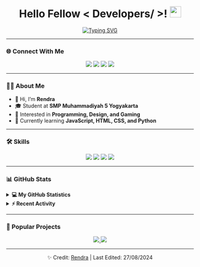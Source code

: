 <h1 align="center">Hello Fellow < Developers/ >! <img src="https://raw.githubusercontent.com/MartinHeinz/MartinHeinz/master/wave.gif" width="30px"></h1>

<p align="center">
  <a href="https://git.io/typing-svg">
    <img src="https://readme-typing-svg.herokuapp.com?font=IBM+Plex+Sans&pause=1000&color=3DDC84&width=500&lines=Welcome+to+my+GitHub+Profile;Student+at+SMP+Muhammadiyah+5+Yogyakarta;Beginner+Programmer+%F0%9F%92%BB" alt="Typing SVG" />
  </a>
</p>

---

### 🌐 Connect With Me
<p align="center">
  <a href="https://discord.com/users/941844949824069692"><img src="https://img.shields.io/badge/Discord-5165f6?style=for-the-badge&logo=discord&logoColor=white"></a>
  <a href="https://www.tiktok.com/@renx.freya?_t=8jPWtEIHiJW&_r=1"><img src="https://img.shields.io/badge/TikTok-010101?style=for-the-badge&logo=tiktok&logoColor=white"></a>
  <a href="https://instagram.com/pandhu.rendra"><img src="https://img.shields.io/badge/Instagram-a436b3?style=for-the-badge&logo=instagram&logoColor=white"></a>
  <a href="https://github.com/pandhu-rendra"><img src="https://img.shields.io/badge/GitHub-333333?style=for-the-badge&logo=github&logoColor=white"></a>
</p>

---

### 👨‍💻 About Me
- 👋 Hi, I’m **Rendra**
- 🎓 Student at **SMP Muhammadiyah 5 Yogyakarta**
- 💬 Interested in **Programming, Design, and Gaming**
- 🌱 Currently learning **JavaScript, HTML, CSS, and Python**

---

### 🛠 Skills
<p align="center">
  <img src="https://img.shields.io/badge/JavaScript-ED8B00?style=for-the-badge&logo=javascript&logoColor=white">
  <img src="https://img.shields.io/badge/HTML5-e34f26?style=for-the-badge&logo=html5&logoColor=white">
  <img src="https://img.shields.io/badge/CSS3-264de4?style=for-the-badge&logo=css3&logoColor=white">
  <img src="https://img.shields.io/badge/Python-ffdc00?style=for-the-badge&logo=python&logoColor=blue">
</p>

---

### 📊 GitHub Stats
<details>
<summary><b>💻 My GitHub Statistics</b></summary>
<br>
<p align="center">
  <img src="https://github-readme-stats.vercel.app/api?username=pandhu-rendra&show_icons=true&count_private=true&theme=algolia" height="192px"/>
  <img src="https://github-readme-stats.vercel.app/api/top-langs?username=pandhu-rendra&layout=compact&theme=algolia" height="192px"/>
</p>
</details>

<details>
<summary><b>⚡ Recent Activity</b></summary>
<br>
<p align="center">
  <img src="https://github-readme-activity-graph.vercel.app/graph?username=pandhu-rendra&theme=react-dark" />
</p>
</details>

---

### 🚀 Popular Projects
<p align="center">
  <a href="https://github.com/pandhu-rendra/Custom-Activity">
    <img src="https://github-readme-stats.vercel.app/api/pin/?username=pandhu-rendra&repo=Custom-Activity&theme=onedark" />
  </a>
  <a href="https://github.com/pandhu-rendra/Auto-Responder">
    <img src="https://github-readme-stats.vercel.app/api/pin/?username=pandhu-rendra&repo=Auto-Responder&theme=onedark" />
  </a>
</p>

---

<p align="center">✨ Credit: <a href="https://github.com/pandhu-rendra">Rendra</a> | Last Edited: 27/08/2024</p>
